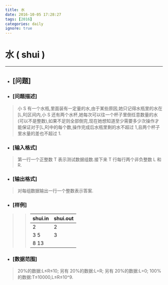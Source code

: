 ```yaml
---
title: 水
date: 2016-10-05 17:28:27
tags: [2016]
categories: daily
ignore: true
---
```

# 水 ( shui )
---
- ## [问题]

- ### [问题描述]
> 小 S 有一个水瓶,里面装有一定量的水,由于某些原因,她只记得水瓶里的水在[L,R]区间内,小 S 还有两个水杯,她每次可以往一个杯子里倒任意数量的水(可以不是整数),如果不足则全部倒完,现在她想知道至少需要多少次操作才能保证对于[L,R]中的每个数,操作完成后水瓶里剩的水不超过 1,且两个杯子里水量的差也不超过 1.

<!--more-->

- ### [输入格式]
> 第一行一个正整数 T 表示测试数据组数.接下来 T 行每行两个非负整数 L 和 R.

- ### [输出格式]
> 对每组数据输出一行一个整数表示答案.

- ### [样例]

>> shui.in | shui.out
>> --------|---------
>> 2 | 2
>> 3 5 | 3
>> 8 13 |

- ### [数据范围]
> 20%的数据:L≤R≤10;
> 另有 20%的数据:L=R;
> 另有 20%的数据:L=0;
> 100%的数据:T≤10000,L≤R≤10^9.
